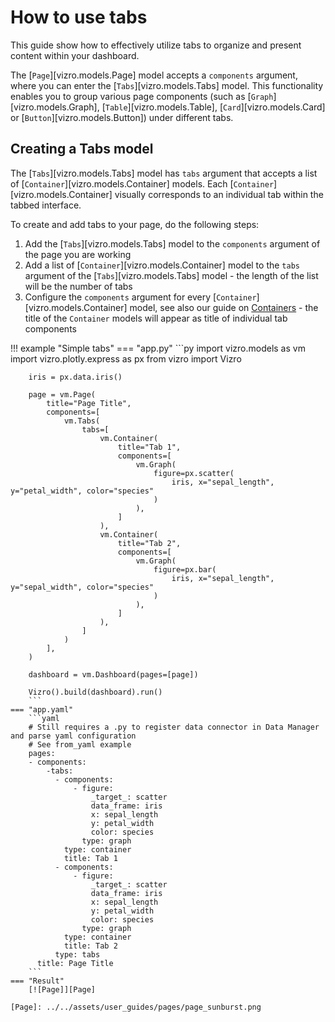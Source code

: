 # How to use tabs

This guide show how to effectively utilize tabs to organize and present content within your dashboard.

The [`Page`][vizro.models.Page] model accepts a `components` argument, where you can enter the [`Tabs`][vizro.models.Tabs] model. This functionality enables you to group various page components (such as [`Graph`][vizro.models.Graph], [`Table`][vizro.models.Table], [`Card`][vizro.models.Card] or [`Button`][vizro.models.Button]) under different tabs.

## Creating a Tabs model

The [`Tabs`][vizro.models.Tabs] model has `tabs` argument that accepts a list of [`Container`][vizro.models.Container] models. Each [`Container`][vizro.models.Container] visually corresponds to an individual tab within the tabbed interface.


To create and add tabs to your page, do the following steps:

1. Add the [`Tabs`][vizro.models.Tabs] model to the `components` argument of the page you are working
2. Add a list of [`Container`][vizro.models.Container] model to the `tabs` argument of the [`Tabs`][vizro.models.Tabs] model - the length of the list will be the number of tabs
3. Configure the `components` argument for every [`Container`][vizro.models.Container] model, see also our guide on [Containers](containers.md) - the title of the `Container` models will appear as title of individual tab components

!!! example "Simple tabs"
    === "app.py"
        ```py
        import vizro.models as vm
        import vizro.plotly.express as px
        from vizro import Vizro

        iris = px.data.iris()

        page = vm.Page(
            title="Page Title",
            components=[
                vm.Tabs(
                    tabs=[
                        vm.Container(
                            title="Tab 1",
                            components=[
                                vm.Graph(
                                    figure=px.scatter(
                                        iris, x="sepal_length", y="petal_width", color="species"
                                    )
                                ),
                            ]
                        ),
                        vm.Container(
                            title="Tab 2",
                            components=[
                                vm.Graph(
                                    figure=px.bar(
                                        iris, x="sepal_length", y="sepal_width", color="species"
                                    )
                                ),
                            ]
                        ),
                    ]
                )
            ],
        )

        dashboard = vm.Dashboard(pages=[page])

        Vizro().build(dashboard).run()
        ```
    === "app.yaml"
        ```yaml
        # Still requires a .py to register data connector in Data Manager and parse yaml configuration
        # See from_yaml example
        pages:
        - components:
            -tabs:
              - components:
                  - figure:
                      _target_: scatter
                      data_frame: iris
                      x: sepal_length
                      y: petal_width
                      color: species
                    type: graph
                type: container
                title: Tab 1
              - components:
                  - figure:
                      _target_: scatter
                      data_frame: iris
                      x: sepal_length
                      y: petal_width
                      color: species
                    type: graph
                type: container
                title: Tab 2
              type: tabs
          title: Page Title
        ```
    === "Result"
        [![Page]][Page]

    [Page]: ../../assets/user_guides/pages/page_sunburst.png
